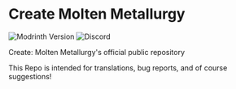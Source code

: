 # Create Molten Metallurgy

![Modrinth Version](https://img.shields.io/modrinth/v/16yGFyDF?logo=modrinth&label=Modrinth&link=https%3A%2F%2Fmodrinth.com%2Fmod%2Fcreate-molten-metallurgy)
![Discord](https://img.shields.io/discord/987817685293355028?logo=discord&label=Discord&color=%235865F2&link=https%3A%2F%2Fdiscord.com%2Finvite%2Fcracker-s-modded-community-987817685293355028)

Create: Molten Metallurgy's official public repository

This Repo is intended for translations, bug reports, and of course suggestions!
